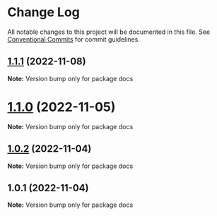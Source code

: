 # Change Log

All notable changes to this project will be documented in this file.
See [Conventional Commits](https://conventionalcommits.org) for commit guidelines.

## [1.1.1](https://github.com/cosmology-tech/cosmos-kit/compare/docs@1.1.0...docs@1.1.1) (2022-11-08)

**Note:** Version bump only for package docs





# [1.1.0](https://github.com/cosmology-tech/cosmos-kit/compare/docs@1.0.2...docs@1.1.0) (2022-11-05)

**Note:** Version bump only for package docs





## [1.0.2](https://github.com/cosmology-tech/cosmos-kit/compare/docs@1.0.1...docs@1.0.2) (2022-11-04)

**Note:** Version bump only for package docs





## 1.0.1 (2022-11-04)

**Note:** Version bump only for package docs
